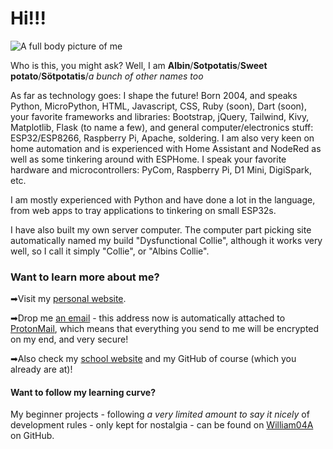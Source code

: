 # Hi!!!

![A full body picture of me](https://albins.website/static/albin-full-body.png)

Who is this, you might ask? Well, I am **Albin**/**Sotpotatis**/**Sweet potato**/**Sötpotatis**/*a bunch of other names too*

As far as technology goes: I shape the future! Born 2004, and speaks Python, MicroPython, HTML, Javascript, CSS, Ruby (soon), Dart (soon), your favorite frameworks and libraries: Bootstrap, jQuery, Tailwind, Kivy, Matplotlib, Flask (to name a few), and general computer/electronics stuff: ESP32/ESP8266, Raspberry Pi, Apache, soldering. I am also very keen on home automation and is experienced with Home Assistant and NodeRed as well as some tinkering around with ESPHome. I speak your favorite hardware and microcontrollers: PyCom, Raspberry Pi, D1 Mini, DigiSpark, etc.

I am mostly experienced with Python and have done a lot in the language, from web apps to tray applications to tinkering on small ESP32s.

I have also built my own server computer. The computer part picking site automatically named my build "Dysfunctional Collie", although it works very well, so I call it simply "Collie", or "Albins Collie".

### Want to learn more about me?

➡Visit my [personal website](https://albins.website).

➡Drop me [an email](mailto:albin@albins.website) - this address now is automatically attached to [ProtonMail](https://protonmail.com), which means that everything you send to me will be encrypted on my end, and very secure!

➡Also check my [school website](https://20alse.stockholmscience.se) and my GitHub of course (which you already are at)!


#### Want to follow my learning curve?

My beginner projects - following *a very limited amount to say it nicely* of development rules - only kept for nostalgia - can be found on [William04A](https://github.com/William04A) on GitHub.
